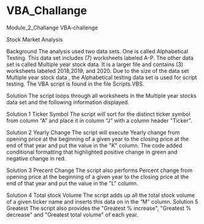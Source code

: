 # VBA_Challange
Module_2_Challange
VBA-challenge 

Stock Market Analysis

Background 
    The analysis used two data sets. One is called Alphabetical Testing. This data set includes (7) worksheets labeled A-P. The other data set is called Multiple year stock data. It is a larger file and contains (3) worksheets labeled 2018,2019, and 2020. Due to the size of the data set Multiple year stock data , the Alphabetical testing data set is used for script testing. The VBA script is found in the file Scripts.VBS.

Solution
    The script loops through all worksheets in the Multiple year stocks data set and the following information displayed.

Solution 1 Ticker Symbol
    The script will sort for the distinct ticker symbol from column “A” and place it in column “J” with a column header "Ticker”.

Solution 2 Yearly Change
    The script will execute Yearly change from opening price at the beginning of a given year to the closing price at the end of that year and put the value in the "K" column. The code added conditional formatting that highlighted positive change in green and negative change in red.

Solution 3 Precent Change
    The script also performs Percent change from opening price at the beginning of a given year to the closing price at the end of that year and put the value in the "L" column.

Solution 4 Total stock Volume
    The script adds up all the total stock volume of a given ticker name and inserts this data on in the “M” column.
Solution 5 Greatest
	The script also provides the "Greatest % increase", "Greatest % decrease" and "Greatest total volume" of each year. 


